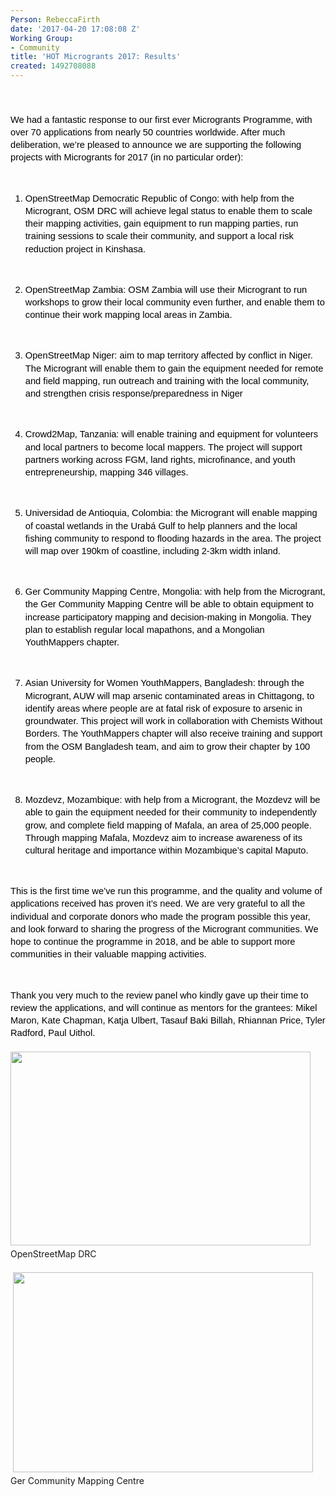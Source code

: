 ```yaml
---
Person: RebeccaFirth
date: '2017-04-20 17:08:08 Z'
Working Group:
- Community
title: 'HOT Microgrants 2017: Results'
created: 1492708088
---
```

<p style="line-height: 1.38; margin-top: 0pt; margin-bottom: 0pt;" dir="ltr">&nbsp;</p><p style="line-height: 1.38; margin-top: 0pt; margin-bottom: 0pt;" dir="ltr">&nbsp;</p><p style="line-height: 1.38; margin-top: 0pt; margin-bottom: 0pt;" dir="ltr"><span style="font-size: 11pt; font-family: Arial; color: #000000; background-color: transparent; font-weight: 400; font-style: normal; font-variant: normal; text-decoration: none; vertical-align: baseline; white-space: pre-wrap;">We had a fantastic response to our first ever Microgrants Programme, with over 70 applications from nearly 50 countries worldwide. After much deliberation, we’re pleased to announce we are supporting the following projects with Microgrants for 2017 (in no particular order):</span></p><p><strong id="docs-internal-guid-e828fe7f-8c54-4e3e-d8ed-6566829a9160" style="font-weight: normal;">&nbsp;</strong></p><ol style="margin-top: 0pt; margin-bottom: 0pt;"><li style="list-style-type: decimal; font-size: 11pt; font-family: Arial; color: #000000; background-color: transparent; font-weight: 400; font-style: normal; font-variant: normal; text-decoration: none; vertical-align: baseline;" dir="ltr"><p style="line-height: 1.38; margin-top: 0pt; margin-bottom: 0pt;" dir="ltr"><span style="font-size: 11pt; font-family: Arial; color: #000000; background-color: transparent; font-weight: 400; font-style: normal; font-variant: normal; text-decoration: none; vertical-align: baseline; white-space: pre-wrap;">OpenStreetMap Democratic Republic of Congo: with help from the Microgrant, OSM DRC will achieve legal status to enable them to scale their mapping activities, gain equipment to run mapping parties, run training sessions to scale their community, and support a local risk reduction project in Kinshasa.</span></p></li></ol><p><strong style="font-weight: normal;">&nbsp;</strong></p><ol style="margin-top: 0pt; margin-bottom: 0pt;" start="2"><li style="list-style-type: decimal; font-size: 11pt; font-family: Arial; color: #000000; background-color: transparent; font-weight: 400; font-style: normal; font-variant: normal; text-decoration: none; vertical-align: baseline;" dir="ltr"><p style="line-height: 1.38; margin-top: 0pt; margin-bottom: 0pt;" dir="ltr"><span style="font-size: 11pt; font-family: Arial; color: #000000; background-color: transparent; font-weight: 400; font-style: normal; font-variant: normal; text-decoration: none; vertical-align: baseline; white-space: pre-wrap;">OpenStreetMap Zambia: OSM Zambia will use their Microgrant to run workshops to grow their local community even further, and enable them to continue their work mapping local areas in Zambia.</span></p></li></ol><p><strong style="font-weight: normal;">&nbsp;</strong></p><ol style="margin-top: 0pt; margin-bottom: 0pt;" start="3"><li style="list-style-type: decimal; font-size: 11pt; font-family: Arial; color: #000000; background-color: transparent; font-weight: 400; font-style: normal; font-variant: normal; text-decoration: none; vertical-align: baseline;" dir="ltr"><p style="line-height: 1.38; margin-top: 0pt; margin-bottom: 0pt;" dir="ltr"><span style="font-size: 11pt; font-family: Arial; color: #000000; background-color: transparent; font-weight: 400; font-style: normal; font-variant: normal; text-decoration: none; vertical-align: baseline; white-space: pre-wrap;">OpenStreetMap Niger: aim to map territory affected by conflict in Niger. The Microgrant will enable them to gain the equipment needed for remote and field mapping, run outreach and training with the local community, and strengthen crisis response/preparedness in Niger</span></p></li></ol><p><strong style="font-weight: normal;">&nbsp;</strong></p><ol style="margin-top: 0pt; margin-bottom: 0pt;" start="4"><li style="list-style-type: decimal; font-size: 11pt; font-family: Arial; color: #000000; background-color: transparent; font-weight: 400; font-style: normal; font-variant: normal; text-decoration: none; vertical-align: baseline;" dir="ltr"><p style="line-height: 1.38; margin-top: 0pt; margin-bottom: 0pt;" dir="ltr"><span style="font-size: 11pt; font-family: Arial; color: #000000; background-color: transparent; font-weight: 400; font-style: normal; font-variant: normal; text-decoration: none; vertical-align: baseline; white-space: pre-wrap;">Crowd2Map, Tanzania: will enable training and equipment for volunteers and local partners to become local mappers. The project will support partners working across FGM, land rights, microfinance, and youth entrepreneurship, mapping 346 villages.</span></p></li></ol><p><strong style="font-weight: normal;">&nbsp;</strong></p><ol style="margin-top: 0pt; margin-bottom: 0pt;" start="5"><li style="list-style-type: decimal; font-size: 11pt; font-family: Arial; color: #000000; background-color: transparent; font-weight: 400; font-style: normal; font-variant: normal; text-decoration: none; vertical-align: baseline;" dir="ltr"><p style="line-height: 1.38; margin-top: 0pt; margin-bottom: 0pt;" dir="ltr"><span style="font-size: 11pt; font-family: Arial; color: #000000; background-color: transparent; font-weight: 400; font-style: normal; font-variant: normal; text-decoration: none; vertical-align: baseline; white-space: pre-wrap;">Universidad de Antioquia, Colombia: the Microgrant will enable mapping of coastal wetlands in the Urabá Gulf to help planners and the local fishing community to respond to flooding hazards in the area. The project will map over 190km of coastline, including 2-3km width inland.</span></p></li></ol><p><strong style="font-weight: normal;">&nbsp;</strong></p><ol style="margin-top: 0pt; margin-bottom: 0pt;" start="6"><li style="list-style-type: decimal; font-size: 11pt; font-family: Arial; color: #000000; background-color: transparent; font-weight: 400; font-style: normal; font-variant: normal; text-decoration: none; vertical-align: baseline;" dir="ltr"><p style="line-height: 1.38; margin-top: 0pt; margin-bottom: 0pt;" dir="ltr"><span style="font-size: 11pt; font-family: Arial; color: #000000; background-color: transparent; font-weight: 400; font-style: normal; font-variant: normal; text-decoration: none; vertical-align: baseline; white-space: pre-wrap;">Ger Community Mapping Centre, Mongolia: with help from the Microgrant, the Ger Community Mapping Centre will be able to obtain equipment to increase participatory mapping and decision-making in Mongolia. They plan to establish regular local mapathons, and a Mongolian YouthMappers chapter.</span></p></li></ol><p><strong style="font-weight: normal;">&nbsp;</strong></p><ol style="margin-top: 0pt; margin-bottom: 0pt;" start="7"><li style="list-style-type: decimal; font-size: 11pt; font-family: Arial; color: #000000; background-color: transparent; font-weight: 400; font-style: normal; font-variant: normal; text-decoration: none; vertical-align: baseline;" dir="ltr"><p style="line-height: 1.38; margin-top: 0pt; margin-bottom: 0pt;" dir="ltr"><span style="font-size: 11pt; font-family: Arial; color: #000000; background-color: transparent; font-weight: 400; font-style: normal; font-variant: normal; text-decoration: none; vertical-align: baseline; white-space: pre-wrap;">Asian University for Women YouthMappers, Bangladesh: through the Microgrant, AUW will map arsenic contaminated areas in Chittagong, to identify areas where people are at fatal risk of exposure to arsenic in groundwater. This project will work in collaboration with Chemists Without Borders. The YouthMappers chapter will also receive training and support from the OSM Bangladesh team, and aim to grow their chapter by 100 people.</span></p></li></ol><p><strong style="font-weight: normal;">&nbsp;</strong></p><ol style="margin-top: 0pt; margin-bottom: 0pt;" start="8"><li style="list-style-type: decimal; font-size: 11pt; font-family: Arial; color: #000000; background-color: transparent; font-weight: 400; font-style: normal; font-variant: normal; text-decoration: none; vertical-align: baseline;" dir="ltr"><p style="line-height: 1.38; margin-top: 0pt; margin-bottom: 0pt;" dir="ltr"><span style="font-size: 11pt; font-family: Arial; color: #000000; background-color: transparent; font-weight: 400; font-style: normal; font-variant: normal; text-decoration: none; vertical-align: baseline; white-space: pre-wrap;">Mozdevz, Mozambique: with help from a Microgrant, the Mozdevz will be able to gain the equipment needed for their community to independently grow, and complete field mapping of Mafala, an area of 25,000 people. Through mapping Mafala, Mozdevz aim to increase awareness of its cultural heritage and importance within Mozambique’s capital Maputo.</span></p></li></ol><p><strong style="font-weight: normal;">&nbsp;</strong></p><p style="line-height: 1.38; margin-top: 0pt; margin-bottom: 0pt;" dir="ltr"><span style="font-size: 11pt; font-family: Arial; color: #000000; background-color: transparent; font-weight: 400; font-style: normal; font-variant: normal; text-decoration: none; vertical-align: baseline; white-space: pre-wrap;">This is the first time we’ve run this programme, and the quality and volume of applications received has proven it’s need. We are very grateful to all the individual and corporate donors who made the program possible this year, and look forward to sharing the progress of the Microgrant communities. We hope to continue the programme in 2018, and be able to support more communities in their valuable mapping activities. </span></p><p><span style="font-weight: normal;">&nbsp;</span></p><p style="line-height: 1.38; margin-top: 0pt; margin-bottom: 0pt;" dir="ltr"><span style="font-size: 11pt; font-family: Arial; color: #000000; background-color: transparent; font-weight: 400; font-style: normal; font-variant: normal; text-decoration: none; vertical-align: baseline; white-space: pre-wrap;">Thank you very much to the review panel who kindly gave up their time to review the applications, and will continue as mentors for the grantees: Mikel Maron, Kate Chapman, Katja Ulbert, Tasauf Baki Billah, Rhiannan Price, Tyler Radford, Paul Uithol.</span></p><p style="line-height: 1.38; margin-top: 0pt; margin-bottom: 0pt;" dir="ltr">&nbsp;</p><p style="line-height: 1.38; margin-top: 0pt; margin-bottom: 0pt;" dir="ltr"><img class="image-large" src="/sites/default/files/styles/large/public/Screen%20Shot%202017-05-09%20at%2017.37.42.png?itok=UUgHjchn" alt="" width="480" height="310">&nbsp;</p><p style="line-height: 1.38; margin-top: 0pt; margin-bottom: 0pt;" dir="ltr">OpenStreetMap DRC</p><p style="line-height: 1.38; margin-top: 0pt; margin-bottom: 0pt;" dir="ltr">&nbsp;</p><p style="line-height: 1.38; margin-top: 0pt; margin-bottom: 0pt;" dir="ltr">&nbsp;<img class="image-large" src="/sites/default/files/styles/large/public/BM2017%20034_109_colour_blog.jpg?itok=s3OQ31Kc" alt="" width="480" height="320"></p><p style="line-height: 1.38; margin-top: 0pt; margin-bottom: 0pt;" dir="ltr">Ger Community Mapping Centre</p><p style="line-height: 1.38; margin-top: 0pt; margin-bottom: 0pt;" dir="ltr">&nbsp;</p>
